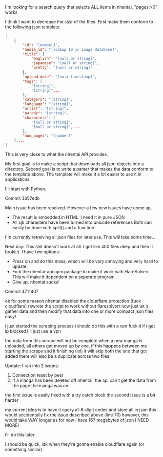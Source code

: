 I'm looking for a search query that selects ALL items in nhentai. "pages:>0" works

I think I want to decrease the size of the files. First make them conform to the following json template:

```json
[
    {
        "id": "[number]",
        "media_id": "[lookup ID in image database]",
        "title": {
            "english": "[null or string]",
            "japanese": "[null or string]",
            "pretty": "[null or string]"
        },
        "upload_date": "[unix timestamp]",
        "tags": [
            "[string]",
            "[string]"...
        ],
        "category": "[string]",
        "language": "[string]",
        "artist": "[string]",
        "parody": "[string]",
        "characters": [
            "[null or string]",
            "[null or string]",...
        ],
        "num_pages": "[number]"
    },...
]
```

This is very close to what the nhentai API provides.

My first goal is to make a script that downloads all json objects into a directory. Second goal is to write a parser that makes the data conform to the template above. The template will make it a lot easier to use it in applications.

I'll start with Python.

Commit 3b57edb

Main issue has been resolved. However a few new issues have come up.
- The result is embedded in HTML. I need it in pure JSON
- All cjk characters have been turned into unicode references
Both can easily be done with split() and a function

I'm currently retreiving all json files for later use. This will take some time...

Next day:
This shit doesn't work at all. I got like 400 files deep and then it broke:(.
I have two options:
- Press on and do this mess, which will be very annoying and very hard to update.
- Fork the nhentai-api npm package to make it work with FlareSolverr. This will make it dependent on a seperate program.
- Give up. nhentai sucks!

Commit 4711407

ok for some reason nhentai disabled the cloudflare protection
(fuck cloudflare)
rewrote the script to work without flaresolverr
now just let it gather data
and then modify that data into one or more compact json files
easy!

i just started the scraping process
i should do this with a vpn
fuck it
if i get ip blocked i'll just use a vpn

the data from this scrape will not be complete
when a new manga is uploaded, all others get moved up by one.
if this happens between me starting the scrape and it finishing (lol)
it will skip both the one that got added
there will also be a duplicate across two files

Update:
I ran into 2 issues:
1. Connection reset by peer
2. If a manga has been deleted off nhentai, the api can't get the data from the page the manga was on.

the first issue is easily fixed with a try catch block
the second issue is a bit harder

my current idea is to have it query all 6-digit codes
and store all in json
this would accidentally fix the issue described above (line 70)
however, this would take WAY longer
as for now I have 167 megabytes of json
I NEED MORE!

i'll do this later

i should be quick, idk when they're gonna enable cloudflare again (or something similar)

